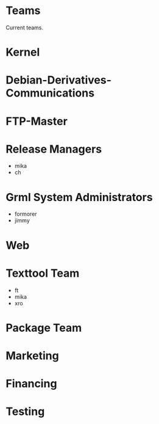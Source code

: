 Teams
=====

Current teams.

Kernel
======

Debian-Derivatives-Communications
=================================

FTP-Master
==========

Release Managers
================

* mika
* ch

Grml System Administrators
==========================

* formorer
* jimmy

Web
===

Texttool Team
=============

* ft
* mika
* xro

Package Team
============

Marketing
=========

Financing
=========

Testing
=======


